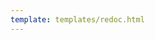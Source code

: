```yaml
---
template: templates/redoc.html
---
```


<redoc spec-url='{{base_path}}/reference/customize-product/product-apis/admin-apis/admin-v1/admin-v1.yaml'></redoc>
<script src="https://cdn.jsdelivr.net/npm/redoc@next/bundles/redoc.standalone.js"> </script>